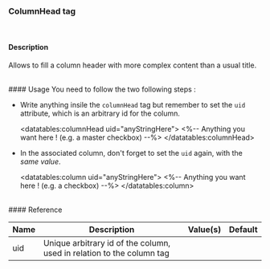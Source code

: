 ### ColumnHead tag
<br />

#### Description
Allows to fill a column header with more complex content than a usual title.

<br />
#### Usage
You need to follow the two following steps :

 * Write anything insile the <code>columnHead</code> tag but remember to set the <code>uid</code> attribute, which is an arbitrary id for the column. 


    <datatables:columnHead uid="anyStringHere">
    	<%-- Anything you want here ! (e.g. a master checkbox) --%>
    </datatables:columnHead>


 * In the associated column, don\'t forget to set the <code>uid</code> again, with the *same value*.


    <datatables:column uid="anyStringHere">
    	<%-- Anything you want here ! (e.g. a checkbox) --%>
    </datatables:column>

    
<br />
#### Reference

<table id="reference" class="table table-striped table-bordered">
  <thead>
    <tr>
      <th>Name</th>
      <th>Description</th>
      <th>Value(s)</th>
      <th>Default</th>
    </tr>
  </thead>
  <tbody>
  <tr>
    <td>uid</td>
    <td>Unique arbitrary id of the column, used in relation to the column tag</td>
    <td></td>
    <td></td>
  </tr>
  </tbody>
</table>

<link rel="stylesheet" href="//ajax.aspnetcdn.com/ajax/jquery.dataTables/1.9.4/css/jquery.dataTables.css" />
<script src="http://ajax.aspnetcdn.com/ajax/jquery.dataTables/1.9.4/jquery.dataTables.min.js"></script>
<script src="./../js/site_reference.js"></script>